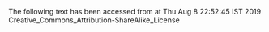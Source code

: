 The following text has been accessed from at Thu Aug 8 22:52:45 IST 2019
Creative_Commons_Attribution-ShareAlike_License
